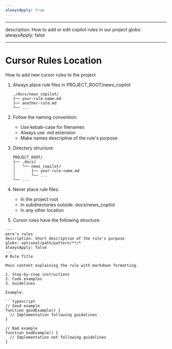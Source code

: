 ```yaml
---
alwaysApply: true
---
```


---

description: How to add or edit copilot rules in our project
globs:
alwaysApply: false

---

# Cursor Rules Location

How to add new cursor rules to the project

1. Always place rule files in PROJECT_ROOT/news_copilot

   ```
   ./docs/news_copilot/
   ├── your-rule-name.md
   ├── another-rule.md
   └── ...
   ```

2. Follow the naming convention:
   - Use kebab-case for filenames
   - Always use .md extension
   - Make names descriptive of the rule's purpose

3. Directory structure:

   ```
   PROJECT_ROOT/
   ├── .docs/
   │   └── news_copilot/
   │       ├── your-rule-name.md
   │       └── ...
   └── ...
   ```

4. Never place rule files:
   - In the project root
   - In subdirectories outside .docs/news_copilot
   - In any other location

5. Cursor rules have the following structure:

````
---
pere's rules
description: Short description of the rule's purpose
globs: optional/path/pattern/**/*
alwaysApply: false
---
# Rule Title

Main content explaining the rule with markdown formatting.

1. Step-by-step instructions
2. Code examples
3. Guidelines

Example:

```typescript
// Good example
function goodExample() {
  // Implementation following guidelines
}

// Bad example
function badExample() {
  // Implementation not following guidelines
}
````
